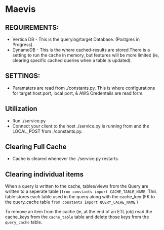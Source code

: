 # Maevis

## REQUIREMENTS:
* Vertica DB - This is the querying/target Database. (Postgres in Progress).
* DynamoDB - This is the where cached-results are stored.There is a setting to run the cache in memory, but features will be more limited (ie, clearing specific cached queries when a table is updated).


## SETTINGS:
* Paramaters are read from ./constants.py. This is where configurations for target host:port, local port, & AWS Credentails are read form.

## Utilization
* Run ./service.py
* Connect your client to the host ./service.py is running from and the LOCAL_POST from ./constants.py.

## Clearing Full Cache
* Cache is cleared whenever the ./service.py restarts.

## Clearing individual items
When a query is written to the cache, tables/views from the Query are written to a seperate table (`from constants import CACHE_TABLE_NAME`. This table stores each table used in the query along with the cache_key (FK to the query_cache table `from constants import QUERY_CACHE_NAME` )

To remove an item from the cache (ie, at the end of an ETL job) read the cache_keys from the `cache_table` table and delete those keys from the `query_cache` table. 



